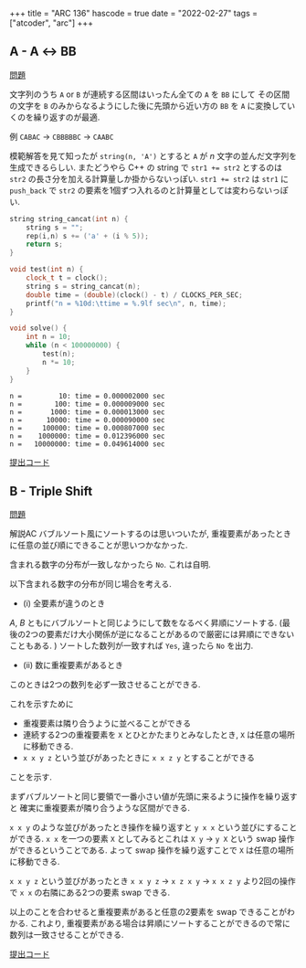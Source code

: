 +++
title = "ARC 136"
hascode = true
date = "2022-02-27"
tags = ["atcoder", "arc"]
+++



## A - A ↔ BB

[問題](https://atcoder.jp/contests/arc136/tasks/arc136_a)

文字列のうち `A` or `B` が連続する区間はいったん全ての `A` を `BB` にして
その区間の文字を `B` のみからなるようにした後に先頭から近い方の `BB` を `A` に変換していくのを繰り返すのが最適.

例
`CABAC` -> `CBBBBBC` -> `CAABC`

模範解答を見て知ったが `string(n, 'A')` とすると `A` が $n$ 文字の並んだ文字列を生成できるらしい.
またどうやら C++ の string で `str1 += str2` とするのは `str2` の長さ分を加える計算量しか掛からないっぽい.
`str1 += str2` は `str1` に `push_back` で `str2` の要素を1個ずつ入れるのと計算量としては変わらないっぽい.

```cpp
string string_cancat(int n) {
    string s = "";
    rep(i,n) s += ('a' + (i % 5));
    return s;
}

void test(int n) {
    clock_t t = clock();
    string s = string_cancat(n);
    double time = (double)(clock() - t) / CLOCKS_PER_SEC;
    printf("n = %10d:\ttime = %.9lf sec\n", n, time);
}

void solve() {
    int n = 10;
    while (n < 100000000) {
        test(n);
        n *= 10;
    }
}
```

```
n =         10: time = 0.000002000 sec
n =        100: time = 0.000009000 sec
n =       1000: time = 0.000013000 sec
n =      10000: time = 0.000090000 sec
n =     100000: time = 0.000807000 sec
n =    1000000: time = 0.012396000 sec
n =   10000000: time = 0.049614000 sec
```

[提出コード](https://atcoder.jp/contests/arc136/submissions/29759211)

## B - Triple Shift

[問題](https://atcoder.jp/contests/arc136/tasks/arc136_b)

解説AC
バブルソート風にソートするのは思いついたが, 重複要素があったときに任意の並び順にできることが思いつかなかった.


含まれる数字の分布が一致しなかったら `No`. これは自明.

以下含まれる数字の分布が同じ場合を考える.

- (i) 全要素が違うのとき

$A$, $B$ ともにバブルソートと同じようにして数をなるべく昇順にソートする.
(最後の2つの要素だけ大小関係が逆になることがあるので厳密には昇順にできないこともある. )
ソートした数列が一致すれば `Yes`, 違ったら `No` を出力.

- (ii) 数に重複要素があるとき

このときは2つの数列を必ず一致させることができる.

これを示すために
- 重複要素は隣り合うように並べることができる
- 連続する2つの重複要素を `X` とひとかたまりとみなしたとき, `X` は任意の場所に移動できる.
- `x x y z` という並びがあったときに `x x z y` とすることができる

ことを示す.

まずバブルソートと同じ要領で一番小さい値が先頭に来るように操作を繰り返すと
確実に重複要素が隣り合うような区間ができる.


`x x y` のような並びがあったとき操作を繰り返すと `y x x` という並びにすることができる.
`x x` を一つの要素 `X` としてみるとこれは `X y` -> `y X` という swap 操作ができるということである.
よって swap 操作を繰り返すことで `X` は任意の場所に移動できる.


`x x y z` という並びがあったとき
`x x y z` -> `x z x y` -> `x x z y` より2回の操作で `x x` の右隣にある2つの要素 swap できる.

以上のことを合わせると重複要素があると任意の2要素を swap できることがわかる.
これより, 重複要素がある場合は昇順にソートすることができるので常に数列は一致させることができる.

[提出コード](https://atcoder.jp/contests/arc136/submissions/29760276)
